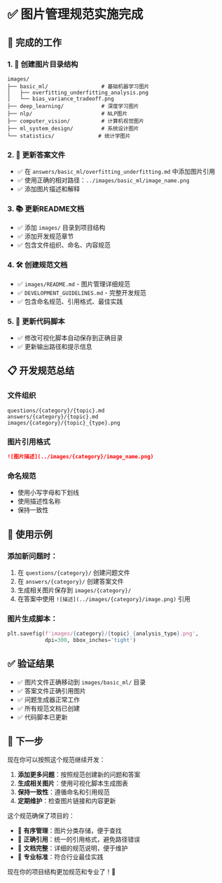 # ✅ 图片管理规范实施完成

## 🎯 完成的工作

### 1. 📁 创建图片目录结构
```
images/
├── basic_ml/                 # 基础机器学习图片
│   ├── overfitting_underfitting_analysis.png
│   └── bias_variance_tradeoff.png
├── deep_learning/            # 深度学习图片
├── nlp/                      # NLP图片
├── computer_vision/          # 计算机视觉图片
├── ml_system_design/         # 系统设计图片
└── statistics/              # 统计学图片
```

### 2. 📝 更新答案文件
- ✅ 在 `answers/basic_ml/overfitting_underfitting.md` 中添加图片引用
- ✅ 使用正确的相对路径：`../images/basic_ml/image_name.png`
- ✅ 添加图片描述和解释

### 3. 📚 更新README文档
- ✅ 添加 `images/` 目录到项目结构
- ✅ 添加开发规范章节
- ✅ 包含文件组织、命名、内容规范

### 4. 🛠️ 创建规范文档
- ✅ `images/README.md` - 图片管理详细规范
- ✅ `DEVELOPMENT_GUIDELINES.md` - 完整开发规范
- ✅ 包含命名规范、引用格式、最佳实践

### 5. 🔧 更新代码脚本
- ✅ 修改可视化脚本自动保存到正确目录
- ✅ 更新输出路径和提示信息

## 📋 开发规范总结

### 文件组织
```
questions/{category}/{topic}.md
answers/{category}/{topic}.md  
images/{category}/{topic}_{type}.png
```

### 图片引用格式
```markdown
![图片描述](../images/{category}/image_name.png)
```

### 命名规范
- 使用小写字母和下划线
- 使用描述性名称
- 保持一致性

## 🎯 使用示例

### 添加新问题时：
1. 在 `questions/{category}/` 创建问题文件
2. 在 `answers/{category}/` 创建答案文件
3. 生成相关图片保存到 `images/{category}/`
4. 在答案中使用 `![描述](../images/{category}/image.png)` 引用

### 图片生成脚本：
```python
plt.savefig(f'images/{category}/{topic}_{analysis_type}.png', 
            dpi=300, bbox_inches='tight')
```

## ✅ 验证结果

- ✅ 图片文件正确移动到 `images/basic_ml/` 目录
- ✅ 答案文件正确引用图片
- ✅ 问题生成器正常工作
- ✅ 所有规范文档已创建
- ✅ 代码脚本已更新

## 🚀 下一步

现在你可以按照这个规范继续开发：

1. **添加更多问题**：按照规范创建新的问题和答案
2. **生成相关图片**：使用可视化脚本生成图表
3. **保持一致性**：遵循命名和引用规范
4. **定期维护**：检查图片链接和内容更新

这个规范确保了项目的：
- 📁 **有序管理**：图片分类存储，便于查找
- 🔗 **正确引用**：统一的引用格式，避免路径错误
- 📝 **文档完整**：详细的规范说明，便于维护
- 🎯 **专业标准**：符合行业最佳实践

现在你的项目结构更加规范和专业了！🎉
